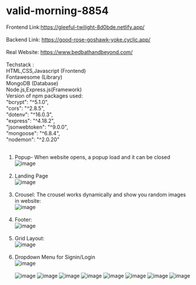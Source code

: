 # valid-morning-8854
Frontend Link:https://gleeful-twilight-8d0bde.netlify.app/ <br> <br>
Backend Link: https://good-rose-goshawk-yoke.cyclic.app/ <br> <br>
Real Website: https://www.bedbathandbeyond.com/ <br> <br>
Techstack : <br>
HTML,CSS,Javascript (Frontend) <br>
Fontawesome (Library) <br>
MongoDB (Database) <br>
Node.js,Express.js(Framework) <br>
Version of npm packages used: <br>
    "bcrypt": "^5.1.0", <br>
    "cors": "^2.8.5", <br>
    "dotenv": "^16.0.3", <br>
    "express": "^4.18.2", <br>
    "jsonwebtoken": "^9.0.0", <br>
    "mongoose": "^6.8.4", <br>
    "nodemon": "^2.0.20" <br> <br>
            

1. Popup- When website opens, a popup load and it can be closed <br>
![image](https://user-images.githubusercontent.com/112754448/213983409-b77c8ffe-91bb-4523-a261-1d23ecd7ad30.png)
 <br> <br>
 2. Landing Page <br>
![image](https://user-images.githubusercontent.com/112754448/213983453-5150f9a0-e427-4fd6-90c9-43d282c0fd2d.png)
 <br> <br>
 3. Crousel: The crousel works dynamically and show you random images in website: <br>
![image](https://user-images.githubusercontent.com/112754448/213983486-1304c48f-b512-4e7b-a02e-4ac1ed9d7c9b.png)
 <br> <br>
 4. Footer: <br>
![image](https://user-images.githubusercontent.com/112754448/213983517-3c3ae561-1ac2-4e53-baa7-cc159f130636.png) <br> <br>
5. Grid Layout: <br>
![image](https://user-images.githubusercontent.com/112754448/213983555-cb9f6579-393d-4ada-b87a-c8c5d63a6d47.png) <br> <br>
6. Dropdown Menu for Signin/Login <br>
![image](https://user-images.githubusercontent.com/112754448/213983607-6f273963-7d94-4060-8076-619411b28806.png) <br> <br>
![image](https://user-images.githubusercontent.com/112754448/213983626-08970911-5aa3-4e4c-8893-ce2880685bcc.png)
![image](https://user-images.githubusercontent.com/112754448/213983702-e261b83f-6f33-41b3-9664-f29c9a83a88e.png)
![image](https://user-images.githubusercontent.com/112754448/213983730-afcc4f25-966c-4a94-8d0e-537c55b3fb1c.png)
![image](https://user-images.githubusercontent.com/112754448/213983896-bde078db-d616-4729-8e37-1f6e0e9491e5.png)
![image](https://user-images.githubusercontent.com/112754448/213983920-0d6f245c-ec91-46d2-a988-09b9c68e9d50.png)
![image](https://user-images.githubusercontent.com/112754448/213984036-7569276c-963e-403b-bfb2-f5046eb59123.png)
![image](https://user-images.githubusercontent.com/112754448/213984061-3aaca424-2c24-48a1-9895-1416b1277206.png)
![image](https://user-images.githubusercontent.com/112754448/213984088-f73b756d-afab-4cac-9707-0984d24dbaa6.png)
